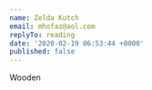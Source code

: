```yaml
---
name: Zelda Kutch
email: mhofaz@aol.com
replyTo: reading
date: '2020-02-19 06:53:44 +0000'
published: false
---
```


Wooden